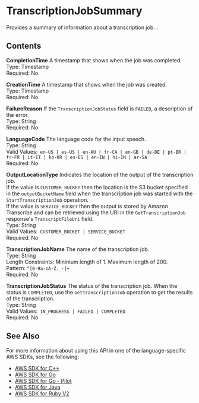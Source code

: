 # TranscriptionJobSummary<a name="API_TranscriptionJobSummary"></a>

Provides a summary of information about a transcription job\. \.

## Contents<a name="API_TranscriptionJobSummary_Contents"></a>

 **CompletionTime**   <a name="transcribe-Type-TranscriptionJobSummary-CompletionTime"></a>
A timestamp that shows when the job was completed\.  
Type: Timestamp  
Required: No

 **CreationTime**   <a name="transcribe-Type-TranscriptionJobSummary-CreationTime"></a>
A timestamp that shows when the job was created\.  
Type: Timestamp  
Required: No

 **FailureReason**   <a name="transcribe-Type-TranscriptionJobSummary-FailureReason"></a>
If the `TranscriptionJobStatus` field is `FAILED`, a description of the error\.  
Type: String  
Required: No

 **LanguageCode**   <a name="transcribe-Type-TranscriptionJobSummary-LanguageCode"></a>
The language code for the input speech\.  
Type: String  
Valid Values:` en-US | es-US | en-AU | fr-CA | en-GB | de-DE | pt-BR | fr-FR | it-IT | ko-KR | es-ES | en-IN | hi-IN | ar-SA`   
Required: No

 **OutputLocationType**   <a name="transcribe-Type-TranscriptionJobSummary-OutputLocationType"></a>
Indicates the location of the output of the transcription job\.  
If the value is `CUSTOMER_BUCKET` then the location is the S3 bucket specified in the `outputBucketName` field when the transcription job was started with the `StartTranscriptionJob` operation\.  
If the value is `SERVICE_BUCKET` then the output is stored by Amazon Transcribe and can be retrieved using the URI in the `GetTranscriptionJob` response's `TranscriptFileUri` field\.  
Type: String  
Valid Values:` CUSTOMER_BUCKET | SERVICE_BUCKET`   
Required: No

 **TranscriptionJobName**   <a name="transcribe-Type-TranscriptionJobSummary-TranscriptionJobName"></a>
The name of the transcription job\.  
Type: String  
Length Constraints: Minimum length of 1\. Maximum length of 200\.  
Pattern: `^[0-9a-zA-Z._-]+`   
Required: No

 **TranscriptionJobStatus**   <a name="transcribe-Type-TranscriptionJobSummary-TranscriptionJobStatus"></a>
The status of the transcription job\. When the status is `COMPLETED`, use the `GetTranscriptionJob` operation to get the results of the transcription\.  
Type: String  
Valid Values:` IN_PROGRESS | FAILED | COMPLETED`   
Required: No

## See Also<a name="API_TranscriptionJobSummary_SeeAlso"></a>

For more information about using this API in one of the language\-specific AWS SDKs, see the following:
+  [AWS SDK for C\+\+](https://docs.aws.amazon.com/goto/SdkForCpp/transcribe-2017-10-26/TranscriptionJobSummary) 
+  [AWS SDK for Go](https://docs.aws.amazon.com/goto/SdkForGoV1/transcribe-2017-10-26/TranscriptionJobSummary) 
+  [AWS SDK for Go \- Pilot](https://docs.aws.amazon.com/goto/SdkForGoPilot/transcribe-2017-10-26/TranscriptionJobSummary) 
+  [AWS SDK for Java](https://docs.aws.amazon.com/goto/SdkForJava/transcribe-2017-10-26/TranscriptionJobSummary) 
+  [AWS SDK for Ruby V2](https://docs.aws.amazon.com/goto/SdkForRubyV2/transcribe-2017-10-26/TranscriptionJobSummary) 